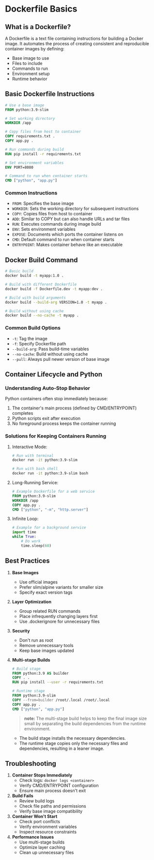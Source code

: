 # Dockerfile Basics

## What is a Dockerfile?

A Dockerfile is a text file containing instructions for building a Docker image. It automates the process of creating consistent and reproducible container images by defining:

- Base image to use
- Files to include
- Commands to run
- Environment setup
- Runtime behavior

## Basic Dockerfile Instructions

```dockerfile
# Use a base image
FROM python:3.9-slim

# Set working directory
WORKDIR /app

# Copy files from host to container
COPY requirements.txt .
COPY app.py .

# Run commands during build
RUN pip install -r requirements.txt

# Set environment variables
ENV PORT=8080

# Command to run when container starts
CMD ["python", "app.py"]
```

### Common Instructions

- `FROM`: Specifies the base image
- `WORKDIR`: Sets the working directory for subsequent instructions
- `COPY`: Copies files from host to container
- `ADD`: Similar to COPY but can also handle URLs and tar files
- `RUN`: Executes commands during image build
- `ENV`: Sets environment variables
- `EXPOSE`: Documents which ports the container listens on
- `CMD`: Default command to run when container starts
- `ENTRYPOINT`: Makes container behave like an executable

## Docker Build Command

```bash
# Basic build
docker build -t myapp:1.0 .

# Build with different Dockerfile
docker build -f Dockerfile.dev -t myapp:dev .

# Build with build arguments
docker build --build-arg VERSION=1.0 -t myapp .

# Build without using cache
docker build --no-cache -t myapp .
```

### Common Build Options

- `-t`: Tag the image
- `-f`: Specify Dockerfile path
- `--build-arg`: Pass build-time variables
- `--no-cache`: Build without using cache
- `--pull`: Always pull newer version of base image

## Container Lifecycle and Python

### Understanding Auto-Stop Behavior

Python containers often stop immediately because:

1. The container's main process (defined by CMD/ENTRYPOINT) completes
2. Python scripts exit after execution
3. No foreground process keeps the container running

### Solutions for Keeping Containers Running

1. Interactive Mode:

    ```bash
    # Run with terminal
    docker run -it python:3.9-slim

    # Run with bash shell
    docker run -it python:3.9-slim bash
    ```

2. Long-Running Service:

    ```dockerfile
    # Example Dockerfile for a web service
    FROM python:3.9-slim
    WORKDIR /app
    COPY app.py .
    CMD ["python", "-m", "http.server"]
    ```

3. Infinite Loop:

    ```python
    # Example for a background service
    import time
    while True:
        # Do work
        time.sleep(60)
    ```

## Best Practices

1. **Base Images**
   - Use official images
   - Prefer slim/alpine variants for smaller size
   - Specify exact version tags
2. **Layer Optimization**
   - Group related RUN commands
   - Place infrequently changing layers first
   - Use .dockerignore for unnecessary files
3. **Security**
   - Don't run as root
   - Remove unnecessary tools
   - Keep base images updated
4. **Multi-stage Builds**

    ```dockerfile
    # Build stage
    FROM python:3.9 AS builder
    COPY . .
    RUN pip install --user -r requirements.txt

    # Runtime stage
    FROM python:3.9-slim
    COPY --from=builder /root/.local /root/.local
    COPY app.py .
    CMD ["python", "app.py"]
    ```

    > **note:** The multi-stage build helps to keep the final image size small by separating the build dependencies from the runtime environment.
   - The build stage installs the necessary dependencies.
   - The runtime stage copies only the necessary files and dependencies, resulting in a leaner image.

## Troubleshooting

1. **Container Stops Immediately**
   - Check logs: `docker logs <container>`
   - Verify CMD/ENTRYPOINT configuration
   - Ensure main process doesn't exit
2. **Build Fails**
   - Review build logs
   - Check file paths and permissions
   - Verify base image compatibility
3. **Container Won't Start**
   - Check port conflicts
   - Verify environment variables
   - Inspect resource constraints
4. **Performance Issues**
   - Use multi-stage builds
   - Optimize layer caching
   - Clean up unnecessary files
